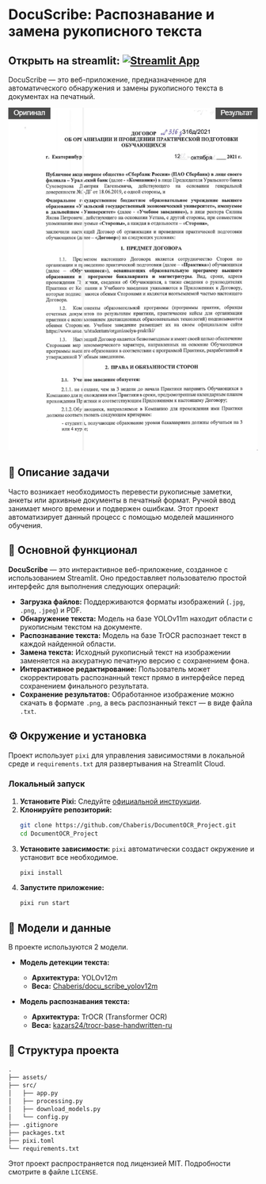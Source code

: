 # DocuScribe: Распознавание и замена рукописного текста
## Открыть на streamlit: [![Streamlit App](https://static.streamlit.io/badges/streamlit_badge_black_white.svg)](https://documentocrproject-beffpafdrj9jxrg3xddedi.streamlit.app/)

DocuScribe — это веб-приложение, предназначенное для автоматического обнаружения и замены рукописного текста в документах на печатный.

![Демонстрация работы](assets/demo.gif)
 

## 📝 Описание задачи

Часто возникает необходимость перевести рукописные заметки, анкеты или архивные документы в печатный формат. Ручной ввод занимает много времени и подвержен ошибкам. Этот проект автоматизирует данный процесс с помощью моделей машинного обучения.

## 🚀 Основной функционал

**DocuScribe** — это интерактивное веб-приложение, созданное с использованием Streamlit. Оно предоставляет пользователю простой интерфейс для выполнения следующих операций:
- **Загрузка файлов:** Поддерживаются форматы изображений (`.jpg`, `.png`, `.jpeg`) и PDF.
- **Обнаружение текста:** Модель на базе YOLOv11m находит области с рукописным текстом на документе.
- **Распознавание текста:** Модель на базе TrOCR распознает текст в каждой найденной области.
- **Замена текста:** Исходный рукописный текст на изображении заменяется на аккуратную печатную версию с сохранением фона.
- **Интерактивное редактирование:** Пользователь может скорректировать распознанный текст прямо в интерфейсе перед сохранением финального результата.
- **Сохранение результатов:** Обработанное изображение можно скачать в формате `.png`, а весь распознанный текст — в виде файла `.txt`.

## ⚙️ Окружение и установка

Проект использует `pixi` для управления зависимостями в локальной среде и `requirements.txt` для развертывания на Streamlit Cloud.

### Локальный запуск

1.  **Установите Pixi:** Следуйте [официальной инструкции](https://pixi.sh/latest/installation/).
2.  **Клонируйте репозиторий:**
    ```bash
    git clone https://github.com/Chaberis/DocumentOCR_Project.git
    cd DocumentOCR_Project
    ```
3.  **Установите зависимости:** `pixi` автоматически создаст окружение и установит все необходимое.
    ```bash
    pixi install
    ```
4.  **Запустите приложение:**
    ```bash
    pixi run start
    ```

## 🧠 Модели и данные

В проекте используются 2 модели. 

- **Модель детекции текста:**
  - **Архитектура:** YOLOv12m
  - **Веса:** [Chaberis/docu_scribe_yolov12m](https://huggingface.co/Chaberis/docu_scribe_yolov12m)

- **Модель распознавания текста:**
  - **Архитектура:** TrOCR (Transformer OCR)
  - **Веса:** [kazars24/trocr-base-handwritten-ru](https://huggingface.co/kazars24/trocr-base-handwritten-ru)


## 📂 Структура проекта
```
.
├── assets/
├── src/
│   ├── app.py
│   ├── processing.py
│   ├── download_models.py
│   └── config.py
├── .gitignore
├── packages.txt
├── pixi.toml
└── requirements.txt
```

Этот проект распространяется под лицензией MIT. Подробности смотрите в файле `LICENSE`.
